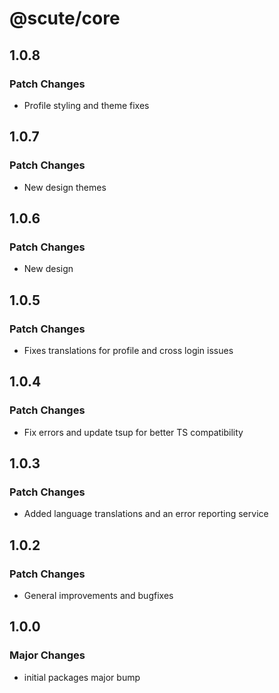 # @scute/core

## 1.0.8

### Patch Changes

- Profile styling and theme fixes

## 1.0.7

### Patch Changes

- New design themes

## 1.0.6

### Patch Changes

- New design

## 1.0.5

### Patch Changes

- Fixes translations for profile and cross login issues

## 1.0.4

### Patch Changes

- Fix errors and update tsup for better TS compatibility

## 1.0.3

### Patch Changes

- Added language translations and an error reporting service

## 1.0.2

### Patch Changes

- General improvements and bugfixes

## 1.0.0

### Major Changes

- initial packages major bump

